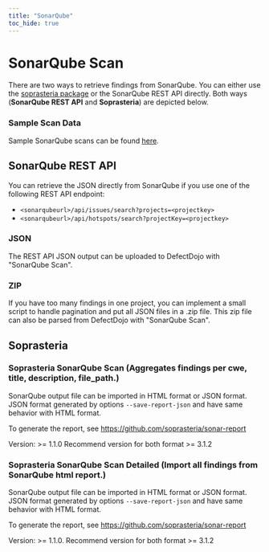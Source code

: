 ```yaml
---
title: "SonarQube"
toc_hide: true
---
```

# SonarQube Scan
There are two ways to retrieve findings from SonarQube. You can either use the [soprasteria package](https://github.com/soprasteria/sonar-report) or the SonarQube REST API directly. 
Both ways (**SonarQube REST API** and **Soprasteria**) are depicted below. 

### Sample Scan Data
Sample SonarQube scans can be found [here](https://github.com/DefectDojo/django-DefectDojo/tree/master/unittests/scans/sonarqube).

## SonarQube REST API 
You can retrieve the JSON directly from SonarQube if you use one of the following REST API endpoint:  
- `<sonarqubeurl>/api/issues/search?projects=<projectkey>`
- `<sonarqubeurl>/api/hotspots/search?projectKey=<projectkey>`

### JSON
The REST API JSON output can be uploaded to DefectDojo with "SonarQube Scan". 

### ZIP
If you have too many findings in one project, you can implement a small script to handle pagination and put all JSON files in a .zip file. This zip file can also be parsed from DefectDojo with "SonarQube Scan". 

## Soprasteria
### Soprasteria SonarQube Scan (Aggregates findings per cwe, title, description, file\_path.)

SonarQube output file can be imported in HTML format or JSON format. JSON format generated by options `--save-report-json` and have same behavior with HTML format.

To generate the report, see
<https://github.com/soprasteria/sonar-report>

Version: \>= 1.1.0
Recommend version for both format \>= 3.1.2

### Soprasteria SonarQube Scan Detailed (Import all findings from SonarQube html report.)

SonarQube output file can be imported in HTML format or JSON format. JSON format generated by options `--save-report-json` and have same behavior with HTML format.

To generate the report, see
<https://github.com/soprasteria/sonar-report>

Version: \>= 1.1.0.
Recommend version for both format \>= 3.1.2



